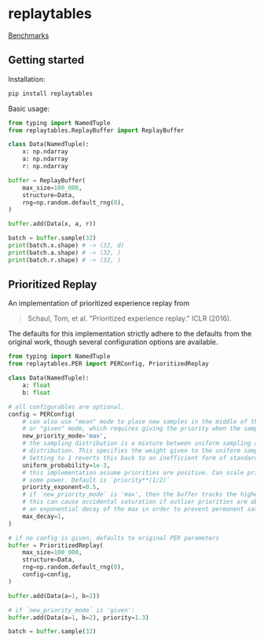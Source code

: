 # replaytables

[Benchmarks](https://andnp.github.io/replaytables/dev/bench/)

## Getting started

Installation:
```bash
pip install replaytables
```

Basic usage:
```python
from typing import NamedTuple
from replaytables.ReplayBuffer import ReplayBuffer

class Data(NamedTuple):
    x: np.ndarray
    a: np.ndarray
    r: np.ndarray

buffer = ReplayBuffer(
    max_size=100_000,
    structure=Data,
    rng=np.random.default_rng(0),
)

buffer.add(Data(x, a, r))

batch = buffer.sample(32)
print(batch.x.shape) # -> (32, d)
print(batch.a.shape) # -> (32, )
print(batch.r.shape) # -> (32, )
```

## Prioritized Replay
An implementation of prioritized experience replay from
> Schaul, Tom, et al. "Prioritized experience replay." ICLR (2016).

The defaults for this implementation strictly adhere to the defaults from the original work, though several configuration options are available.

```python
from typing import NamedTuple
from replaytables.PER import PERConfig, PrioritizedReplay

class Data(NamedTuple):
    a: float
    b: float

# all configurables are optional.
config = PERConfig(
    # can also use "mean" mode to place new samples in the middle of the distribution
    # or "given" mode, which requires giving the priority when the sample is added
    new_priority_mode='max',
    # the sampling distribution is a mixture between uniform sampling and the priority
    # distribution. This specifies the weight given to the uniform sampler.
    # Setting to 1 reverts this back to an inefficient form of standard uniform replay.
    uniform_probability=1e-3,
    # this implementation assume priorities are positive. Can scale priorities by raising to
    # some power. Default is `priority**(1/2)`
    priority_exponent=0.5,
    # if `new_priority_mode` is 'max', then the buffer tracks the highest seen priority.
    # this can cause accidental saturation if outlier priorities are observed. This provides
    # an exponential decay of the max in order to prevent permanent saturation.
    max_decay=1,
)

# if no config is given, defaults to original PER parameters
buffer = PrioritizedReplay(
    max_size=100_000,
    structure=Data,
    rng=np.random.default_rng(0),
    config=config,
)

buffer.add(Data(a=1, b=2))

# if `new_priority_mode` is 'given':
buffer.add(Data(a=1, b=2), priority=1.3)

batch = buffer.sample(32)
```
